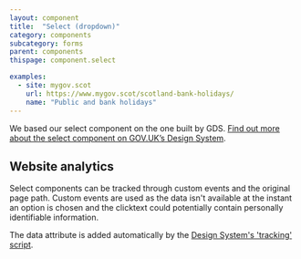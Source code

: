 ```yaml
---
layout: component
title:  "Select (dropdown)"
category: components
subcategory: forms
parent: components
thispage: component.select

examples:
  - site: mygov.scot
    url: https://www.mygov.scot/scotland-bank-holidays/
    name: "Public and bank holidays"
---
```

We based our select component on the one built by GDS. [Find out more about the select component on GOV.UK’s Design System](https://design-system.service.gov.uk/components/select/).

## Website analytics

Select components can be tracked through custom events and the original page path. Custom events are used as the data isn't available at the instant an option is chosen and the clicktext could potentially contain personally identifiable information.

The data attribute is added automatically by the [Design System's 'tracking' script](/get-started/tracking/#select-dropdown).
